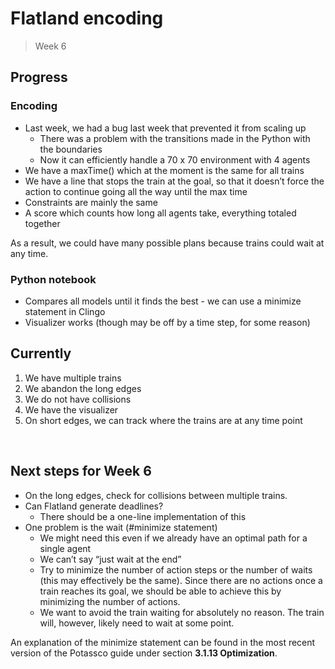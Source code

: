 # Flatland encoding
> Week 6

## Progress

### Encoding
* Last week, we had a bug last week that prevented it from scaling up
    * There was a problem with the transitions made in the Python with the boundaries
    * Now it can efficiently handle a 70 x 70 environment with 4 agents
* We have a maxTime() which at the moment is the same for all trains
* We have a line that stops the train at the goal, so that it doesn’t force the action to continue going all the way until the max time
* Constraints are mainly the same
* A score which counts how long all agents take, everything totaled together

As a result, we could have many possible plans because trains could wait at any time.

### Python notebook
* Compares all models until it finds the best - we can use a minimize statement in Clingo
* Visualizer works (though may be off by a time step, for some reason)

## Currently
1. We have multiple trains
2. We abandon the long edges
3. We do not have collisions
4. We have the visualizer
5. On short edges, we can track where the trains are at any time point

<br>

## Next steps for Week 6
* On the long edges, check for collisions between multiple trains.
* Can Flatland generate deadlines?
    * There should be a one-line implementation of this
* One problem is the wait (#minimize statement)
    * We might need this even if we already have an optimal path for a single agent
    * We can’t say “just wait at the end”
    * Try to minimize the number of action steps or the number of waits (this may effectively be the same).  Since there are no actions once a train reaches its goal, we should be able to achieve this by minimizing the number of actions.
    * We want to avoid the train waiting for absolutely no reason.  The train will, however, likely need to wait at some point.


An explanation of the minimize statement can be found in the most recent version of the Potassco guide under section **3.1.13 Optimization**.
